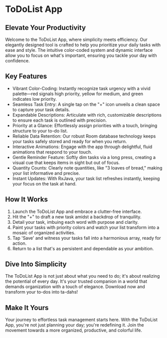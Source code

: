 # ToDoList App

## Elevate Your Productivity

Welcome to the ToDoList App, where simplicity meets efficiency. Our elegantly designed tool is crafted to help you prioritize your daily tasks with ease and style. The intuitive color-coded system and dynamic interface allow you to focus on what's important, ensuring you tackle your day with confidence.

## Key Features

- Vibrant Color-Coding: Instantly recognize task urgency with a vivid palette—red signals high priority, yellow for medium, and green indicates low priority.
- Seamless Task Entry: A single tap on the "+" icon unveils a clean space to capture your task details.
- Expandable Descriptions: Articulate with rich, customizable descriptions to ensure each task is outlined with precision.
- Priority at a Glance: Effortlessly assign priorities with a touch, bringing structure to your to-do list.
- Reliable Data Retention: Our robust Room database technology keeps your tasks safely stored and ready for when you return.
- Interactive Animations: Engage with the app through delightful, fluid animations that respond to your touch.
- Gentle Reminder Feature: Softly dim tasks via a long press, creating a visual cue that keeps items in sight but out of focus.
- Quantity Counts: Clearly note quantities, like "3 loaves of bread," making your list informative and precise.
- Instant Updates: With RxJava, your task list refreshes instantly, keeping your focus on the task at hand.

## How It Works

1. Launch the ToDoList App and embrace a clutter-free interface.
2. Hit the "+" to draft a new task amidst a backdrop of tranquility.
3. Detail your task, imbuing each word with purpose and clarity.
4. Paint your tasks with priority colors and watch your list transform into a mosaic of organized activities.
5. Tap 'Save' and witness your tasks fall into a harmonious array, ready for action.
6. Return to a list that's as persistent and dependable as your ambition.

## Dive Into Simplicity

The ToDoList App is not just about what you need to do; it's about realizing the potential of every day. It's your trusted companion in a world that demands organization with a touch of elegance. Download now and transform your to-dos into ta-dahs!

## Make It Yours

Your journey to effortless task management starts here. With the ToDoList App, you're not just planning your day; you're redefining it. Join the movement towards a more organized, productive, and colorful life.